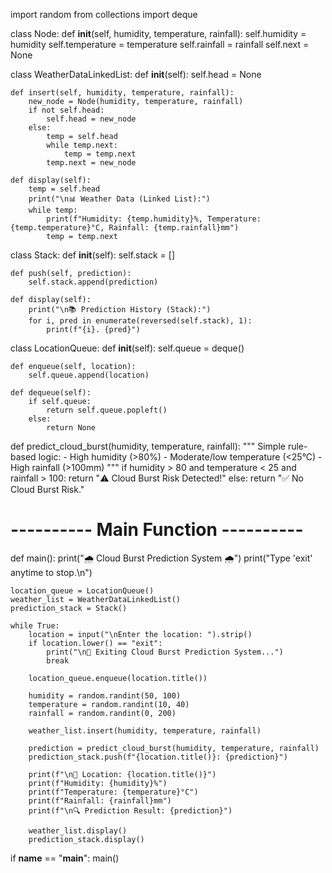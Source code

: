 import random
from collections import deque

class Node:
    def __init__(self, humidity, temperature, rainfall):
        self.humidity = humidity
        self.temperature = temperature
        self.rainfall = rainfall
        self.next = None

class WeatherDataLinkedList:
    def __init__(self):
        self.head = None

    def insert(self, humidity, temperature, rainfall):
        new_node = Node(humidity, temperature, rainfall)
        if not self.head:
            self.head = new_node
        else:
            temp = self.head
            while temp.next:
                temp = temp.next
            temp.next = new_node

    def display(self):
        temp = self.head
        print("\n📊 Weather Data (Linked List):")
        while temp:
            print(f"Humidity: {temp.humidity}%, Temperature: {temp.temperature}°C, Rainfall: {temp.rainfall}mm")
            temp = temp.next


class Stack:
    def __init__(self):
        self.stack = []

    def push(self, prediction):
        self.stack.append(prediction)

    def display(self):
        print("\n📚 Prediction History (Stack):")
        for i, pred in enumerate(reversed(self.stack), 1):
            print(f"{i}. {pred}")


class LocationQueue:
    def __init__(self):
        self.queue = deque()

    def enqueue(self, location):
        self.queue.append(location)

    def dequeue(self):
        if self.queue:
            return self.queue.popleft()
        else:
            return None


def predict_cloud_burst(humidity, temperature, rainfall):
    """
    Simple rule-based logic:
    - High humidity (>80%)
    - Moderate/low temperature (<25°C)
    - High rainfall (>100mm)
    """
    if humidity > 80 and temperature < 25 and rainfall > 100:
        return "⚠️ Cloud Burst Risk Detected!"
    else:
        return "✅ No Cloud Burst Risk."


# ---------- Main Function ----------
def main():
    print("🌧️ Cloud Burst Prediction System 🌧️")
    print("Type 'exit' anytime to stop.\n")

    location_queue = LocationQueue()
    weather_list = WeatherDataLinkedList()
    prediction_stack = Stack()

    while True:
        location = input("\nEnter the location: ").strip()
        if location.lower() == "exit":
            print("\n👋 Exiting Cloud Burst Prediction System...")
            break

        location_queue.enqueue(location.title())

        humidity = random.randint(50, 100)
        temperature = random.randint(10, 40)
        rainfall = random.randint(0, 200)

        weather_list.insert(humidity, temperature, rainfall)

        prediction = predict_cloud_burst(humidity, temperature, rainfall)
        prediction_stack.push(f"{location.title()}: {prediction}")

        print(f"\n📍 Location: {location.title()}")
        print(f"Humidity: {humidity}%")
        print(f"Temperature: {temperature}°C")
        print(f"Rainfall: {rainfall}mm")
        print(f"\n🔍 Prediction Result: {prediction}")

        weather_list.display()
        prediction_stack.display()

if __name__ == "__main__":
    main()
